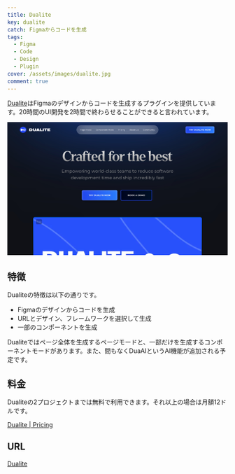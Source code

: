 ```yaml
---
title: Dualite
key: dualite
catch: Figmaからコードを生成
tags:
  - Figma
  - Code
  - Design
  - Plugin
cover: /assets/images/dualite.jpg
comment: true
---
```


[Dualite](https://www.dualite.dev/)はFigmaのデザインからコードを生成するプラグインを提供しています。20時間のUI開発を2時間で終わらせることができると言われています。

[![DualiteのWebサイト](/assets/images/dualite.jpg)](https://www.dualite.dev/)

<!--more-->

## 特徴

Dualiteの特徴は以下の通りです。

- Figmaのデザインからコードを生成
- URLとデザイン、フレームワークを選択して生成
- 一部のコンポーネントを生成

Dualiteではページ全体を生成するページモードと、一部だけを生成するコンポーネントモードがあります。また、間もなくDuaAIというAI機能が追加される予定です。

## 料金

Dualiteの2プロジェクトまでは無料で利用できます。それ以上の場合は月額12ドルです。

[Dualite \| Pricing](https://www.dualite.dev/pricing)

## URL

[Dualite](https://www.dualite.dev/)
